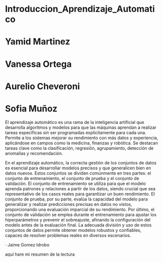 # Introduccion_Aprendizaje_Automatico

# Yamid Martinez

# Vanessa Ortega

# Aurelio Cheveroni

# Sofia Muñoz

El aprendizaje automático es una rama de la inteligencia artificial que desarrolla algoritmos y modelos para que las máquinas aprendan a realizar tareas específicas sin ser programadas explícitamente para cada una. Permite a los sistemas mejorar su rendimiento con más datos y experiencia, aplicándose en campos como la medicina, finanzas y robótica. Se destacan tareas clave como la clasificación, regresión, agrupamiento, detección de anomalías y recomendación. 

En el aprendizaje automático, la correcta gestión de los conjuntos de datos es esencial para desarrollar modelos precisos y que generalicen bien en datos nuevos. Estos conjuntos se dividen comúnmente en tres partes: el conjunto de entrenamiento, el conjunto de prueba y el conjunto de validación. El conjunto de entrenamiento se utiliza para que el modelo aprenda patrones y relaciones a partir de los datos, siendo crucial que sea representativo de los casos reales para garantizar un buen rendimiento. El conjunto de prueba, por su parte, evalúa la capacidad del modelo para generalizar y realizar predicciones precisas en datos no vistos, proporcionando una evaluación imparcial de su rendimiento. Por último, el conjunto de validación se emplea durante el entrenamiento para ajustar los hiperparámetros y prevenir el sobreajuste, afinando la configuración del modelo antes de la evaluación final. La adecuada división y uso de estos conjuntos de datos permite obtener modelos robustos y confiables, capaces de resolver problemas reales en diversos escenarios.

· Jaime Gomez Idrobo

aqui hare mi resumen de la lectura
